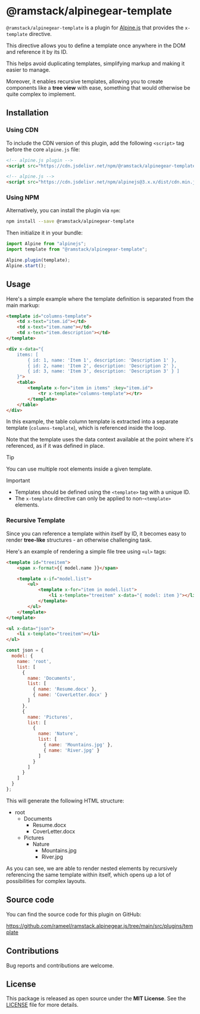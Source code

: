 # @ramstack/alpinegear-template

`@ramstack/alpinegear-template` is a plugin for [Alpine.js](https://alpinejs.dev/) that provides the `x-template` directive.

This directive allows you to define a template once anywhere in the DOM and reference it by its ID.

This helps avoid duplicating templates, simplifying markup and making it easier to manage.

Moreover, it enables recursive templates, allowing you to create components like a **tree view** with ease,
something that would otherwise be quite complex to implement.

## Installation

### Using CDN
To include the CDN version of this plugin, add the following `<script>` tag before the core `alpine.js` file:

```html
<!-- alpine.js plugin -->
<script src="https://cdn.jsdelivr.net/npm/@ramstack/alpinegear-template@1/alpinegear-template.min.js" defer></script>

<!-- alpine.js -->
<script src="https://cdn.jsdelivr.net/npm/alpinejs@3.x.x/dist/cdn.min.js" defer></script>
```

### Using NPM
Alternatively, you can install the plugin via `npm`:

```bash
npm install --save @ramstack/alpinegear-template
```

Then initialize it in your bundle:

```js
import Alpine from "alpinejs";
import template from "@ramstack/alpinegear-template";

Alpine.plugin(template);
Alpine.start();
```

## Usage
Here's a simple example where the template definition is separated from the main markup:

```html
<template id="columns-template">
    <td x-text="item.id"></td>
    <td x-text="item.name"></td>
    <td x-text="item.description"></td>
</template>

<div x-data="{
    items: [
        { id: 1, name: 'Item 1', description: 'Description 1' },
        { id: 2, name: 'Item 2', description: 'Description 2' },
        { id: 3, name: 'Item 3', description: 'Description 3' } ]
    }">
    <table>
        <template x-for="item in items" :key="item.id">
            <tr x-template="columns-template"></tr>
        </template>
    </table>
</div>
```

In this example, the table column template is extracted into a separate template (`columns-template`),
which is referenced inside the loop.

Note that the template uses the data context available at the point where it's referenced,
as if it was defined in place.

> [!TIP]
> You can use multiple root elements inside a given template.

> [!IMPORTANT]
> * Templates should be defined using the `<template>` tag with a unique ID.
> * The `x-template` directive can only be applied to non-`<template>` elements.

### Recursive Template

Since you can reference a template within itself by ID, it becomes easy to render **tree-like** structures -
an otherwise challenging task.

Here's an example of rendering a simple file tree using `<ul>` tags:

```html
<template id="treeitem">
    <span x-format>{{ model.name }}</span>

    <template x-if="model.list">
        <ul>
            <template x-for="item in model.list">
                <li x-template="treeitem" x-data="{ model: item }"></li>
            </template>
        </ul>
    </template>
</template>

<ul x-data="json">
    <li x-template="treeitem"></li>
</ul>
```
```js
const json = {
  model: {
    name: 'root',
    list: [
      {
        name: 'Documents',
        list: [
          { name: 'Resume.docx' },
          { name: 'CoverLetter.docx' }
        ]
      },
      {
        name: 'Pictures',
        list: [
          {
            name: 'Nature',
            list: [
              { name: 'Mountains.jpg' },
              { name: 'River.jpg' }
            ]
          }
        ]
      }
    ]
  }
};
```

This will generate the following HTML structure:

* root
  * Documents
    * Resume.docx
    * CoverLetter.docx
  * Pictures
    * Nature
      * Mountains.jpg
      * River.jpg

As you can see, we are able to render nested elements by recursively referencing the same template within itself,
which opens up a lot of possibilities for complex layouts.

## Source code
You can find the source code for this plugin on GitHub:

https://github.com/rameel/ramstack.alpinegear.js/tree/main/src/plugins/template

## Contributions
Bug reports and contributions are welcome.

## License
This package is released as open source under the **MIT License**.
See the [LICENSE](https://github.com/rameel/ramstack.alpinegear.js/blob/main/LICENSE) file for more details.
